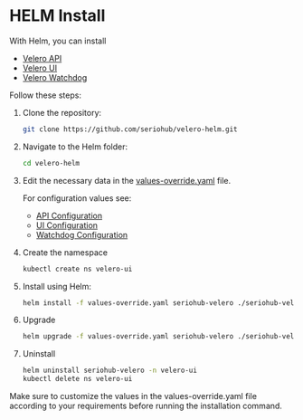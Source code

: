 # HELM Install

With Helm, you can install
- [Velero API](https://github.com/seriohub/velero-api)
- [Velero UI](https://github.com/seriohub/velero-ui)
- [Velero Watchdog](https://github.com/seriohub/velero-watchdog)

Follow these steps:

1. Clone the repository:

    ``` bash
    git clone https://github.com/seriohub/velero-helm.git
    ```

2. Navigate to the Helm folder:

    ``` bash
    cd velero-helm
    ```

3. Edit the necessary data in the [values-override.yaml](values-override.yaml) file.

    For configuration values see:
    - [API Configuration](https://github.com/seriohub/velero-api#configuration)
    - [UI Configuration](https://github.com/seriohub/velero-ui#configuration)
    - [Watchdog Configuration](https://github.com/seriohub/velero-watchdog#configuration)

4. Create the namespace

    ``` bash
    kubectl create ns velero-ui
    ```

5. Install using Helm:

    ``` bash
    helm install -f values-override.yaml seriohub-velero ./seriohub-velero/ -n velero-ui
    ```

6. Upgrade

    ``` bash
    helm upgrade -f values-override.yaml seriohub-velero ./seriohub-velero/ -n velero-ui-helm
    ```

7. Uninstall

    ``` bash
    helm uninstall seriohub-velero -n velero-ui
    kubectl delete ns velero-ui
    ```

Make sure to customize the values in the values-override.yaml file according to your requirements before running the installation command.
